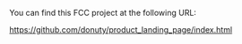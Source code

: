 You can find this FCC project at the following URL:

https://github.com/donuty/product_landing_page/index.html
